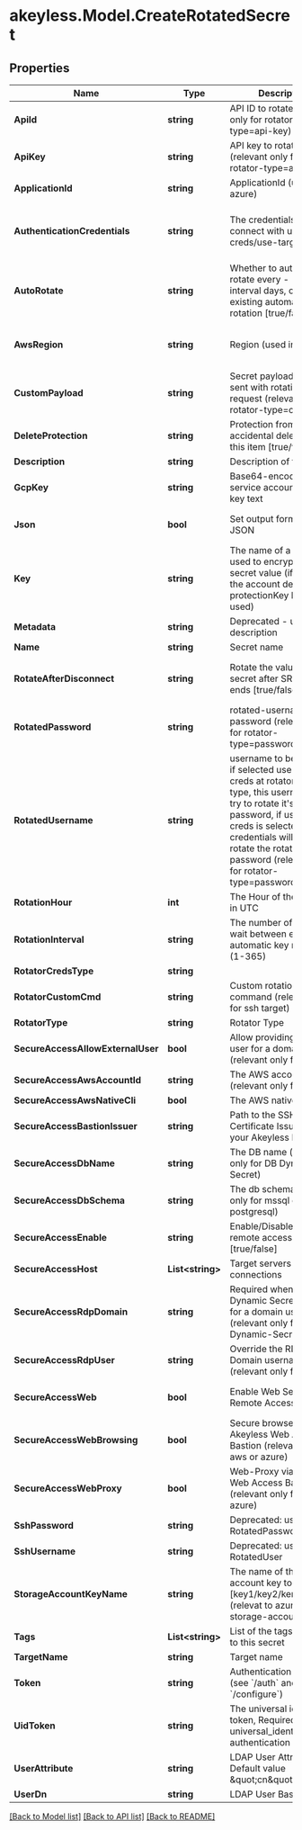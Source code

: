 # akeyless.Model.CreateRotatedSecret

## Properties

Name | Type | Description | Notes
------------ | ------------- | ------------- | -------------
**ApiId** | **string** | API ID to rotate (relevant only for rotator-type&#x3D;api-key) | [optional] 
**ApiKey** | **string** | API key to rotate (relevant only for rotator-type&#x3D;api-key) | [optional] 
**ApplicationId** | **string** | ApplicationId (used in azure) | [optional] 
**AuthenticationCredentials** | **string** | The credentials to connect with use-user-creds/use-target-creds | [optional] [default to "use-user-creds"]
**AutoRotate** | **string** | Whether to automatically rotate every - -rotation-interval days, or disable existing automatic rotation [true/false] | [optional] 
**AwsRegion** | **string** | Region (used in aws) | [optional] [default to "us-east-2"]
**CustomPayload** | **string** | Secret payload to be sent with rotation request (relevant only for rotator-type&#x3D;custom) | [optional] 
**DeleteProtection** | **string** | Protection from accidental deletion of this item [true/false] | [optional] 
**Description** | **string** | Description of the object | [optional] 
**GcpKey** | **string** | Base64-encoded service account private key text | [optional] 
**Json** | **bool** | Set output format to JSON | [optional] [default to false]
**Key** | **string** | The name of a key that used to encrypt the secret value (if empty, the account default protectionKey key will be used) | [optional] 
**Metadata** | **string** | Deprecated - use description | [optional] 
**Name** | **string** | Secret name | 
**RotateAfterDisconnect** | **string** | Rotate the value of the secret after SRA session ends [true/false] | [optional] [default to "false"]
**RotatedPassword** | **string** | rotated-username password (relevant only for rotator-type&#x3D;password) | [optional] 
**RotatedUsername** | **string** | username to be rotated, if selected use-self-creds at rotator-creds-type, this username will try to rotate it&#39;s own password, if use-target-creds is selected, target credentials will be use to rotate the rotated-password (relevant only for rotator-type&#x3D;password) | [optional] 
**RotationHour** | **int** | The Hour of the rotation in UTC | [optional] 
**RotationInterval** | **string** | The number of days to wait between every automatic key rotation (1-365) | [optional] 
**RotatorCredsType** | **string** |  | [optional] 
**RotatorCustomCmd** | **string** | Custom rotation command (relevant only for ssh target) | [optional] 
**RotatorType** | **string** | Rotator Type | 
**SecureAccessAllowExternalUser** | **bool** | Allow providing external user for a domain users (relevant only for rdp) | [optional] [default to false]
**SecureAccessAwsAccountId** | **string** | The AWS account id (relevant only for aws) | [optional] 
**SecureAccessAwsNativeCli** | **bool** | The AWS native cli | [optional] 
**SecureAccessBastionIssuer** | **string** | Path to the SSH Certificate Issuer for your Akeyless Bastion | [optional] 
**SecureAccessDbName** | **string** | The DB name (relevant only for DB Dynamic-Secret) | [optional] 
**SecureAccessDbSchema** | **string** | The db schema (relevant only for mssql or postgresql) | [optional] 
**SecureAccessEnable** | **string** | Enable/Disable secure remote access [true/false] | [optional] 
**SecureAccessHost** | **List&lt;string&gt;** | Target servers for connections | [optional] 
**SecureAccessRdpDomain** | **string** | Required when the Dynamic Secret is used for a domain user (relevant only for RDP Dynamic-Secret) | [optional] 
**SecureAccessRdpUser** | **string** | Override the RDP Domain username (relevant only for rdp) | [optional] 
**SecureAccessWeb** | **bool** | Enable Web Secure Remote Access | [optional] [default to false]
**SecureAccessWebBrowsing** | **bool** | Secure browser via Akeyless Web Access Bastion (relevant only for aws or azure) | [optional] [default to false]
**SecureAccessWebProxy** | **bool** | Web-Proxy via Akeyless Web Access Bastion (relevant only for aws or azure) | [optional] [default to false]
**SshPassword** | **string** | Deprecated: use RotatedPassword | [optional] 
**SshUsername** | **string** | Deprecated: use RotatedUser | [optional] 
**StorageAccountKeyName** | **string** | The name of the storage account key to rotate [key1/key2/kerb1/kerb2] (relevat to azure-storage-account) | [optional] 
**Tags** | **List&lt;string&gt;** | List of the tags attached to this secret | [optional] 
**TargetName** | **string** | Target name | 
**Token** | **string** | Authentication token (see &#x60;/auth&#x60; and &#x60;/configure&#x60;) | [optional] 
**UidToken** | **string** | The universal identity token, Required only for universal_identity authentication | [optional] 
**UserAttribute** | **string** | LDAP User Attribute, Default value \&quot;cn\&quot; | [optional] 
**UserDn** | **string** | LDAP User Base DN | [optional] 

[[Back to Model list]](../README.md#documentation-for-models) [[Back to API list]](../README.md#documentation-for-api-endpoints) [[Back to README]](../README.md)

